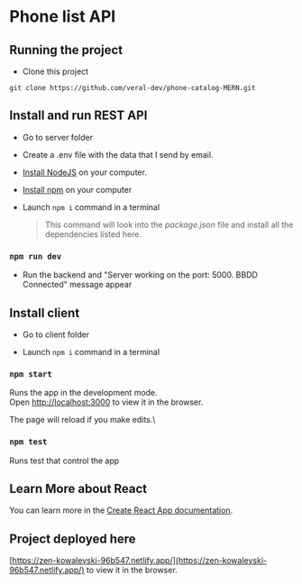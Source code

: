 # Phone list API

## Running the project

- Clone this project

```
git clone https://github.com/veral-dev/phone-catalog-MERN.git
```

## Install and run REST API

- Go to server folder

- Create a .env file with the data that I send by email.

- [Install NodeJS](https://nodejs.org/en/) on your computer.

- [Install npm](https://docs.npmjs.com/getting-started) on your computer

- Launch `npm i` command in a terminal

  > This command will look into the _package.json_ file and install all the dependencies listed here.

### `npm run dev`

- Run the backend and "Server working on the port: 5000. BBDD Connected" message appear

## Install client

- Go to client folder

- Launch `npm i` command in a terminal

### `npm start`

Runs the app in the development mode.\
Open [http://localhost:3000](http://localhost:3000) to view it in the browser.

The page will reload if you make edits.\

### `npm test`

Runs test that control the app

## Learn More about React

You can learn more in the [Create React App documentation](https://facebook.github.io/create-react-app/docs/getting-started).

## Project deployed here
[https://zen-kowalevski-96b547.netlify.app/](https://zen-kowalevski-96b547.netlify.app/) to view it in the browser.
